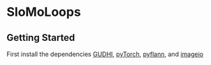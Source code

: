 # SloMoLoops


## Getting Started
First install the dependencies [GUDHI], [pyTorch], [pyflann], and [imageio]


[Chris Tralie]: <http://www.ctralie.com>
[GUDHI]: <http://gudhi.gforge.inria.fr/python/latest/installation.html>
[pyTorch]: <http://pytorch.org/>
[pyflann]: <https://anaconda.org/conda-forge/pyflann>
[imageio]: <http://imageio.readthedocs.io/en/latest/installation.html>
